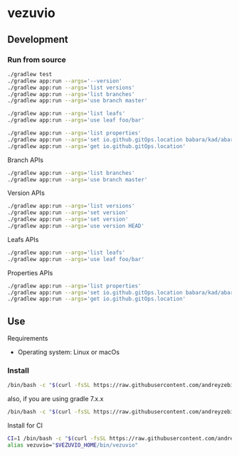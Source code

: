 # vezuvio


## Development
### Run from source
```bash
./gradlew test
./gradlew app:run --args='--version'
./gradlew app:run --args='list versions'
./gradlew app:run --args='list branches'
./gradlew app:run --args='use branch master'

./gradlew app:run --args='list leafs'
./gradlew app:run --args='use leaf foo/bar'

./gradlew app:run --args='list properties'
./gradlew app:run --args='set io.github.gitOps.location babara/kad/abara'
./gradlew app:run --args='get io.github.gitOps.location'
```
Branch APIs
```bash
./gradlew app:run --args='list branches'
./gradlew app:run --args='use branch master'
```

Version APIs
```bash
./gradlew app:run --args='list versions'
./gradlew app:run --args='set version'
./gradlew app:run --args='set version'
./gradlew app:run --args='use version HEAD'
```

Leafs APIs
```bash
./gradlew app:run --args='list leafs'
./gradlew app:run --args='use leaf foo/bar'
```

Properties APIs
```bash
./gradlew app:run --args='list properties'
./gradlew app:run --args='set io.github.gitOps.location babara/kad/abara'
./gradlew app:run --args='get io.github.gitOps.location'
```

## Use
Requirements
- Operating system: Linux or macOs

### Install
```bash
/bin/bash -c "$(curl -fsSL https://raw.githubusercontent.com/andreyzebin/vezuvio/refs/heads/master/install)"
```
also, if you are using gradle 7.x.x
```bash
/bin/bash -c "$(curl -fsSL https://raw.githubusercontent.com/andreyzebin/vezuvio/refs/heads/gradle-7/install)"
```

Install for CI
```bash
CI=1 /bin/bash -c "$(curl -fsSL https://raw.githubusercontent.com/andreyzebin/vezuvio/refs/heads/master/install)"
alias vezuvio="$VEZUVIO_HOME/bin/vezuvio"
```